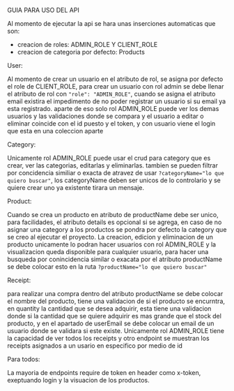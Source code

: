 GUIA PARA USO DEL API 

Al momento de ejecutar la api se hara unas inserciones automaticas que son: 
- creacion de roles: ADMIN_ROLE Y CLIENT_ROLE
- creacion de categoria por defecto: Products

User: 

Al momento de crear un usuario en el atributo de rol, se asigna por 
defecto el role de CLIENT_ROLE, para crear un usuario con rol admin se 
debe llenar el atributo de rol con `"role": "ADMIN_ROLE"`, cuando se asigna el 
atributo email existira el impedimento de no poder registrar un usuario si su
email ya esta registrado.
aparte de eso solo rol ADMIN_ROLE puede ver los demas usuarios y las validaciones 
donde se compara y el usuario a editar o eliminar coincide con el id puesto y el
token, y con usuario viene el login que esta en una coleccion aparte

Category: 

Unicamente rol ADMIN_ROLE puede usar el crud para category que es crear, ver 
las categorias, editarlas y eliminarlas.
tambien se pueden filtrar por concidencia similiar o exacta de atravez de usar
`?categoryName="lo que quiero buscar"`, los categoryName deben ser unicos de lo 
controlario y se quiere crear uno ya existente tirara un mensaje.

Product:

Cuando se crea un producto en atributo de productName debe ser unico, para 
facilidades, el atributo details es opcional si se agrega, en caso de no asignar una 
category a los productos se pondra por defecto la category que se creo al ejecutar el 
proyecto.
La creacion, edicion y eliminacion de un producto unicamente lo podran hacer 
usuarios con rol ADMIN_ROLE y la visualizacion queda disponible para cualquier usuario,
para hacer una busqueda por conincidencia similar o exacata por el atributo productName
se debe colocar esto en la ruta `?productName="lo que quiero buscar"`

Receipt:

para realizar una compra dentro del atributo productName se debe colocar el nombre del 
producto, tiene una validacion de si el producto se encurntra, en quantity 
la cantidad que se desea adquirir, esta tiene una validacion donde si la cantidad que 
se quiere adquirir es mas grande que el stock del producto, y en el apartado de userEmail 
se debe colocar un email de un usuario donde se validara si este existe.
Unicamente rol ADMIN_ROLE tiene la capacidad de ver todos los receipts y otro endpoint 
se muestran los receipts asignados a un usario en especifico por medio de id

Para todos: 

La mayoria de endpoints require de token en header como x-token, exeptuando 
login y la visuacion de los productos.




